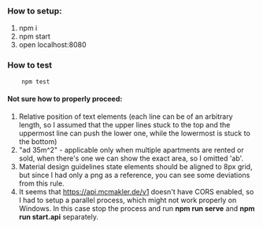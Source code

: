 ### How to setup:
1. npm i
2. npm start
3. open localhost:8080

### How to test
        npm test

#### Not sure how to properly proceed:
1. Relative position of text elements (each line can be of an arbitrary length,
so I assumed that the upper lines stuck to the top and the uppermost line can push the lower one, while the lowermost is stuck to the bottom)
2. "ad 35m^2" - applicable only when multiple apartments are rented or sold, when there's one we can show the exact area, so I omitted 'ab'.
3. Material design guidelines state elements should be aligned to 8px grid, but since I had only a png as a reference, you can see some deviations from this rule.
4. It seems that https://api.mcmakler.de/v1 doesn't have CORS enabled, so I had to setup a parallel process, which might not work properly on Windows. In this case stop the process and run **npm run serve** and **npm run start.api** separately.
